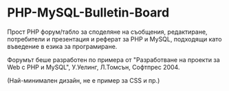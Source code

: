 # PHP-MySQL-Bulletin-Board
Прост PHP форум/табло за споделяне на съобщения, редактиране, потребители и презентация и реферат за PHP и MySQL, подходящи като въведение в езика за програмиране.  

Форумът беше разработен по примера от "Разработване на проекти за Web с PHP и MySQL", У.Уелинг, Л.Томсън, Софтпрес 2004.

(Най-минимален дизайн, не е пример за CSS и пр.)
